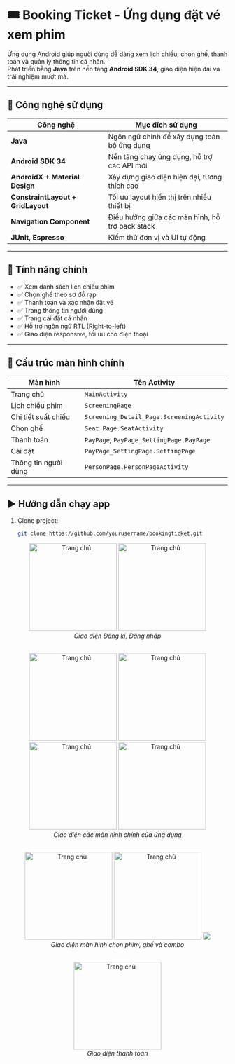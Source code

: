 # 🎟️ Booking Ticket - Ứng dụng đặt vé xem phim

Ứng dụng Android giúp người dùng dễ dàng xem lịch chiếu, chọn ghế, thanh toán và quản lý thông tin cá nhân.  
Phát triển bằng **Java** trên nền tảng **Android SDK 34**, giao diện hiện đại và trải nghiệm mượt mà.

---

## 🚀 Công nghệ sử dụng

| Công nghệ | Mục đích sử dụng |
|----------|------------------|
| **Java** | Ngôn ngữ chính để xây dựng toàn bộ ứng dụng |
| **Android SDK 34** | Nền tảng chạy ứng dụng, hỗ trợ các API mới |
| **AndroidX + Material Design** | Xây dựng giao diện hiện đại, tương thích cao |
| **ConstraintLayout + GridLayout** | Tối ưu layout hiển thị trên nhiều thiết bị |
| **Navigation Component** | Điều hướng giữa các màn hình, hỗ trợ back stack |
| **JUnit, Espresso** | Kiểm thử đơn vị và UI tự động |

---

## 📌 Tính năng chính

- ✅ Xem danh sách lịch chiếu phim
- ✅ Chọn ghế theo sơ đồ rạp
- ✅ Thanh toán và xác nhận đặt vé
- ✅ Trang thông tin người dùng
- ✅ Trang cài đặt cá nhân
- ✅ Hỗ trợ ngôn ngữ RTL (Right-to-left)
- ✅ Giao diện responsive, tối ưu cho điện thoại

---

## 📂 Cấu trúc màn hình chính

| Màn hình | Tên Activity |
|----------|---------------|
| Trang chủ | `MainActivity` |
| Lịch chiếu phim | `ScreeningPage` |
| Chi tiết suất chiếu | `Screening_Detail_Page.ScreeningActivity` |
| Chọn ghế | `Seat_Page.SeatActivity` |
| Thanh toán | `PayPage`, `PayPage_SettingPage.PayPage` |
| Cài đặt | `PayPage_SettingPage.SettingPage` |
| Thông tin người dùng | `PersonPage.PersonPageActivity` |

---

## ▶️ Hướng dẫn chạy app

1. Clone project:
   ```bash
   git clone https://github.com/yourusername/bookingticket.git

<p align="center">
    <img src="https://res.cloudinary.com/dpgnm1bdi/image/upload/v1744131533/z6474999183929_7cb7c001acd232edf39dcc87ab3cd5ae_yfqqmj.jpg" alt="Trang chủ" width="200"/>
      <img src="https://res.cloudinary.com/dpgnm1bdi/image/upload/v1744131533/z6474999266733_fb23dd296b626eb6af40e0910dde89d8_bopltq.jpg" alt="Trang chủ" width="200"/>
  <br>
  <em>Giao diện Đăng kí, Đăng nhập</em>
    <br></br>
</p>
<p align="center">
    <img src="https://res.cloudinary.com/dpgnm1bdi/image/upload/v1744131533/z6474999183948_8a6c48c5023d2ff61278bc008f28e5f4_pmohjb.jpg" alt="Trang chủ" width="200"/>
      <img src="https://res.cloudinary.com/dpgnm1bdi/image/upload/v1744131532/z6474999144978_dd1d1f8c9682a0572403c107b01d8fe5_oe8a6y.jpg" alt="Trang chủ" width="200"/>
  <img src="https://res.cloudinary.com/dpgnm1bdi/image/upload/v1744131533/z6474999266921_2db2e18b50ed0b71e4d8c7e73201aa18_ym36pu.jpg" alt="Trang chủ" width="200"/>
  <img src="https://res.cloudinary.com/dpgnm1bdi/image/upload/v1744131534/z6474999183928_e1895eac970b587acb872ec61990f609_j2axbn.jpg" alt="Trang chủ" width="200"/>
  <br>
  <em>Giao diện các màn hình chính của ứng dụng</em>
    <br></br>
</p>

<p align="center">
    <img src="https://res.cloudinary.com/dpgnm1bdi/image/upload/v1744131533/z6474999225790_35f6c4c0fb48a78f7fa8e76d6eac3fd2_bxmusn.jpg" alt="Trang chủ" width="200"/>
      <img src="https://res.cloudinary.com/dpgnm1bdi/image/upload/v1744131532/z6474999183845_3ed52dcbddf4d6d20bb24b7ffa1175e6_u1imcd.jpg" alt="Trang chủ" width="200"/>
  <img src="https://res.cloudinary.com/dpgnm1bdi/image/upload/v1744131532/z6474999104358_3968c02801eddf26c98395f365f78add_i55lfp.jpg"/>
  <br>
  <em>Giao diện màn hình chọn phim, ghế và combo</em>
    <br></br>
</p>

<p align="center">
    <img src="https://res.cloudinary.com/dpgnm1bdi/image/upload/v1744131532/z6474999144759_cc3a313868c41d2b29f6d4f119190ac2_ajtyyy.jpg" alt="Trang chủ" width="200"/>
  
  <br>
  <em>Giao diện thanh toán</em>
    <br></br>
</p>

